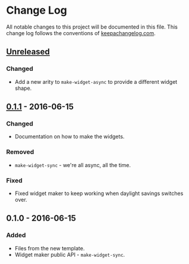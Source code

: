 # Change Log
All notable changes to this project will be documented in this file. This change log follows the conventions of [keepachangelog.com](http://keepachangelog.com/).

## [Unreleased][unreleased]
### Changed
- Add a new arity to `make-widget-async` to provide a different widget shape.

## [0.1.1] - 2016-06-15
### Changed
- Documentation on how to make the widgets.

### Removed
- `make-widget-sync` - we're all async, all the time.

### Fixed
- Fixed widget maker to keep working when daylight savings switches over.

## 0.1.0 - 2016-06-15
### Added
- Files from the new template.
- Widget maker public API - `make-widget-sync`.

[unreleased]: https://github.com/your-name/learning-tic-tac-toe/compare/0.1.1...HEAD
[0.1.1]: https://github.com/your-name/learning-tic-tac-toe/compare/0.1.0...0.1.1
